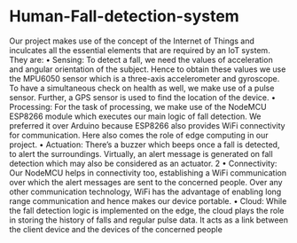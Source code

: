 # Human-Fall-detection-system 
Our project makes use of the concept of the Internet of 
Things and inculcates all the essential elements that are 
required by an IoT system. They are: 
• Sensing: To detect a fall, we need the values of 
acceleration and angular orientation of the subject. 
Hence to obtain these values we use the MPU6050 
sensor which is a three-axis accelerometer and 
gyroscope. To have a simultaneous check on health 
as well, we make use of a pulse sensor. Further, a 
GPS sensor is used to find the location of the device. 
• Processing: For the task of processing, we make use 
of the NodeMCU ESP8266 module which executes 
our main logic of fall detection. We preferred it over 
Arduino because ESP8266 also provides WiFi 
connectivity for communication. Here also comes 
the role of edge computing in our project. 
• Actuation: There’s a buzzer which beeps once a fall 
is detected, to alert the surroundings. Virtually, an 
alert message is generated on fall detection which 
may also be considered as an actuator. 
2
• Connectivity: Our NodeMCU helps in connectivity 
too, establishing a WiFi communication over which 
the alert messages are sent to the concerned people. 
Over any other communication technology, WiFi 
has the advantage of enabling long range 
communication and hence makes our device 
portable. 
• Cloud: While the fall detection logic is 
implemented on the edge, the cloud plays the role 
in storing the history of falls and regular pulse data. 
It acts as a link between the client device and the 
devices of the concerned people
